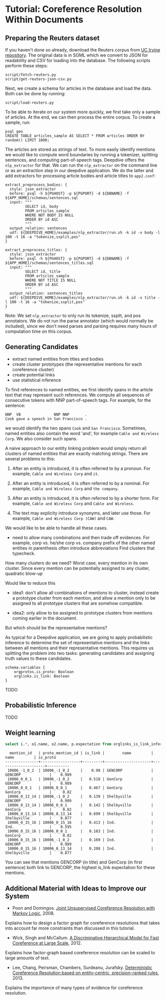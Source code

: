 # Tutorial: Coreference Resolution Within Documents

 
<!--
References to locations are ubiquitous in text, but many such references are ambiguous. For
example, Wikipedia lists [more than 30 locations](https://en.wikipedia.org/wiki/San_Francisco_(disambiguation)) named 'San Francisco', 10 songs with
that name, 2 movies, a magazine, and several other things as well.
In this tutorial, we develop a system that detects mentions of geographic locations
and links these unambiguously to a database of locations.

We start with a corpus of 20,000 news articles, the [Reuters-21578 dataset](http://archive.ics.uci.edu/ml/machine-learning-databases/reuters21578-mld/reuters21578.html), which 
represents articles that appeared on the Reuters newswire in 1987. Our goal is to identify
mentions of locations in these articles and unambiguously link them to entities in [Wikidata](http://www.wikidata.org), 
a community-edited database containing 14 million entities, including more than 2 million 
geographic locations. 

Using wikidata as a database has three major advantages: 

* Wikidata contains not just locations but also many other types of entities in the real 
  world. This makes it easy to re-use the tools developed for this tutorial to other 
  entity linking tasks.
* Wikidata is dense in the sense that it contains many attributes and relationships
  between entities. As we will see, we can exploit this information to more accurately
  disambiguate mentions of entities. 
* Wikidata has an active community enhancing the data, absorbing other available sources
  (including Freebase) and adding open-data links to other resources. Wikidata is thus
  growing quickly.

This tutorial assumes that you are already familiar with setting up and running
deepdive applications. 
-->

## Preparing the Reuters dataset

If you haven't done so already, download the Reuters corpus from [UC Irvine repository](http://archive.ics.uci.edu/ml/machine-learning-databases/reuters21578-mld/reuters21578.html).
The original data is in SGML which we convert to JSON for readability and CSV for loading into the database. The following scripts perform these steps:

    script/fetch-reuters.py
    script/get-reuters-json-csv.py

Next, we create a schema for articles in the database and load the data. Both can be done by running:

    script/load-reuters.py

To be able to iterate on our system more quickly, we first take only a sample of articles. At the end, we
can then process the entire corpus. To create a sample, run:

    psql geo
    CREATE TABLE articles_sample AS SELECT * FROM articles ORDER BY random() LIMIT 1000;

The articles are stored as strings of text. To more easily identify mentions we would like
to compute word boundaries by running a tokenizer, splitting sentences, and computing part-of-speech tags. Deepdive offers the 
`nlp_extractor` for that. We can run the `nlp_extractor` on the command line or as an extraction 
step in our deepdive application. We do the latter and add extractors for processing article bodies and article titles to `app2.conf`:

```
extract_preprocess_bodies: {
  style: json_extractor
  before: psql -h ${PGHOST} -p ${PGPORT} -d ${DBNAME} -f ${APP_HOME}/schemas/sentences.sql
  input: """
         SELECT id, body
         FROM articles_sample
         WHERE NOT BODY IS NULL
         ORDER BY id ASC
         """
  output_relation: sentences
  udf: ${DEEPDIVE_HOME}/examples/nlp_extractor/run.sh -k id -v body -l 100 -t 16 -a "tokenize,ssplit,pos"
}

extract_preprocess_titles: {
  style: json_extractor
  before: psql -h ${PGHOST} -p ${PGPORT} -d ${DBNAME} -f ${APP_HOME}/schemas/sentences_titles.sql
  input: """
         SELECT id, title
         FROM articles_sample
         WHERE NOT TITLE IS NULL
         ORDER BY id ASC
         """
  output_relation: sentences_titles
  udf: ${DEEPDIVE_HOME}/examples/nlp_extractor/run.sh -k id -v title -l 100 -t 16 -a "tokenize,ssplit,pos"
}
```

Note: We set `nlp_extractor` to only run its tokenize, ssplit, and pos annotators. We do not run the
parse annotator (which would normally be included), since we don't need parses and parsing requires
many hours of computation time on this corpus.


## Generating Candidates

* extract named entities from titles and bodies
* create cluster prototypes (the representative mentions for each coreference cluster)
* create potential links
* use statistical inference


To find references to named entities, we first identify spans in the article text 
that may represent such references. We compute all sequences of consecutive tokens 
with NNP part-of-speech tags. For example, for the sentence:

    NNP  VB               NNP NNP       .
    Cook gave a speech in San Francisco . 

we would identify the two spans `Cook` and `San Francisco`. Sometimes, named entities
also contain the word 'and', for example `Cable and Wireless Corp`. We also consider
such spans.

A naive approach to our entity linking problem would simply return all clusters of
named entities that are exactly matching strings. There are several problems to this:
  
1. After an entity is introduced, it is often referred to by a pronoun. For example,
   `Cable and Wireless Corp` and `it`.

2. After an entity is introduced, it is often referred to by a nominal. For example,
   `Cable and Wireless Corp` and `the company`.

3. After an entity is introduced, it is often referred to by a shorter form. For example,
   `Cable and Wireless Corp` and `Cable and Wireless`.

4. The text may explicity introduce synonyms, and later use those. For example,
   `Cable and Wireless Corp (CAW)` and `CAW`. 

We would like to be able to handle all these cases.
* need to allow many combinations and then trade off evidences. For example,
corp vs. he/she
corp vs. company
prefix of the other
named entities in parenthesis often introduce abbreviations
Find clusters that typecheck.

How many clusters do we need? Worst case, every mention in its own cluster.
Since every mention can be potentially assigned to any cluster, quadratic blow-up

Would like to reduce this

 * idea1: don't allow all combinations of mentions to cluster,
   instead create a prototype cluster from each mention, and allow a mention
   only to be assigned to all prototype clusters that are somehow compatible.

 * idea2: only allow to be assigned to prototype clusters from mentions
   coming earlier in the document.

But which should be the representative mentions?


As typical for a Deepdive application, we are going to apply probabilistic inference
to determine the set of representative mentions and the links between all mentions and
their representative mentions. This requires us splitting the 
problem into two tasks: generating candidates and assigning truth values to these
candidates.

<!--
Our candidates are pairs of mentions in the text and entities in the database,
and we define a boolean random variable for each candidate to indicate if the
mention refers to the entity in the database. We thus define the following type
of variable:
-->

```
schema.variables {
    orgprotos.is_proto: Boolean
    orglinks.is_link: Boolean
}
```
<!--
For our candidate table, we choose the following schema: 

```sql
DROP TABLE IF EXISTS locations CASCADE;
CREATE TABLE locations (
        id bigint,
        mention_id varchar(100),
        sent_id int,
        mention_num int,
        mention_str varchar(100),
        w_from int,
        w_to int,
        loc_id int,
        is_correct boolean,
        features text[]
) DISTRIBUTED BY (mention_id);
```

We add one row for each combination of named entity span and entity in our 
location database. But wait – that is impossible! There are 202,055 spans and
2,139,073 geographic locations, hence 432,210,395,015 combinations.
 
This means that we would need to do probabilistic inference over more than
432 billion variables, not an easy problem.

To reduce the search space, we don't generate every possible combination of
named entity span and entry in our database, but only those that are
promising according to some heuristic.

avoid quadratic blow-up.



For simplicity, we only consider combinations for which we get an exact
string match. For example, for the mention `San Francisco` we only consider
the 30+ locations with name `San Francisco` but not any other. This may
limit our recall, since our text might contain other spellings referring
to the same entity, such as `S.F.`, `SanFran`, or `San Franzisko`. For each
entity linking problem, it is therefore important to come up with candidate
generation rules that reduce the search space but do not significantly
reduce recall.

With our heuristic, we obtain 344,806 candidates covering 51,218 unique
mentions for which we found at least one match. This means that on average
we have to disambiguate among 7 alternative entities for each mention.
-->
TODO

## Probabilistic Inference

TODO
<!--
* encourage 

To disambiguate mentions, we need to design features that allow the system
to differentially weight different mention-entity pairings. Both, information
about entities and information about the context of a mention in text may help.

Information about entities in database:

* Locations that are larger or are generally more important are more likely to
  be referenced that others. For example, locations with
  a larger population, or a country vs. a city, city vs. a town.
* Multiple locations referenced in the same document are more likely to be
  close to each other. For example, if a document contains references to
  different cities in Argentina and it also contains a mention `San Francisco`,
  then it may be more likely that this mention indeed refers to San Francisco, Córdoba
  in Argentina and not San Francisco, California.

Information about context of mention in text:

* Words appearing before or after a mention may help to determine if the mention
  refers to a location, or which location it refers to. For example, 
  a prefix `baseball stadium in` makes it more
  likely that a mention is indeed a location, that it's a city, that the city
  is in the U.S., and that the city is one of those having a baseball stadium.
* Other named entities appearing in the same sentence may help. For example, mentions
  of `Washington` are more likely to refer to the nation's capital when the
  president or Congress are named as well; conversely, they are more likely to
  refer to the state when Seattle or Mount Rainier are mentioned.

Let's now encode these intuitions as factors over our variables. In this section,
we focus on factors about entities in the database and manually assign a weight
to each factor. The following section then discusses factors about context and describes
how we can learn the weights automatically from distantly supervised annotations.

First, we would like to assign more weight to larger, more important locations.
Population would be a great attribute to use for this, but Wikidata's population
coverage is too small, so we instead use Wikidata's classification of `city`, `city with hundreds
of thousands of inhabitants`, `city with millions of inhabitants`, and `country`.
For each of these classes we create a factor of the following form:

```
# preference for cities
city {
  input_query: """
    SELECT l.id as "linking.id", l.is_correct as "linking.is_correct"
    FROM locations l, wikidata_instanceof i
    WHERE l.loc_id = i.item_id
    AND i.clazz_id = 515;
    """
  function: "IsTrue(linking.is_correct)"
  weight: 1
}
```

We give larger weights to classes of larger locations; for details see [application.conf](application.conf).

Next, we would like to give a preference to subsequently mentioned cities that
are close to each other in geographic distance.

```
# prefer if subsequently mentioned cities are within 1000km distance
consecutive_in_proximity {
  input_query: """
    SELECT l1.id as "linking1.id", l1.is_correct as "linking1.is_correct",
           l2.id as "linking2.id", l2.is_correct as "linking2.is_correct"
    FROM locations l1, locations l2,
         wikidata_coordinate_locations c1, wikidata_coordinate_locations c2
    WHERE l1.loc_id = c1.item_id
    AND l2.loc_id = c2.item_id
    AND l1.sentence_id = l2.sentence_id
    AND l2.mention_num = l1.mention_num + 1
    AND earth_distance(ll_to_earth(c1.latitude,c1.longitude), ll_to_earth(c2.latitude,c2.longitude)) < 1000;
    """
  function: "And(linking1.is_correct, linking2.is_correct)"
  weight: "3"
}
```

Note: In order to computate distances between geographic locations, you must
install the [cube](http://www.postgresql.org/docs/9.4/static/cube.html) and
[earthdistance](http://www.postgresql.org/docs/9.4/static/earthdistance.html) modules into postgresql.
See this [documentation](http://www.postgresql.org/docs/9.4/static/contrib.html) for more
information on how to install these modules.

Finally, we must ensure that the system maps each mention to at most
one location entity. We encode this constraint using a factor that gives a penalty
when two variables of the same mention have a positive boolean value:

```
one_of_n_features {
  input_query = """
    SELECT l1.id as "linking1.id", l1.is_correct as "linking1.is_correct",
           l2.id as "linking2.id", l2.is_correct as "linking2.is_correct"
    FROM locations l1, locations l2
    WHERE l1.sentence_id = l2.sentence_id
    AND l1.mention_num = l2.mention_num
    AND NOT l1.mention_id = l2.mention_id;
    """
  function: "And(linking1.is_correct, linking2.is_correct)"
  weight: -10
}
```

At this point, we have a functioning entity-linking system for locations.
Set the pipeline to `entity_features_only` in [application.conf](application.conf),
then run `./run.sh` and inspect the outputs:

```sql
SELECT mention_str, loc_id, sentence 
FROM locations_is_correct_inference l, sentences s 
WHERE l.sentence_id = s.sentence_id
AND expectation > .9 
ORDER BY random()
LIMIT 100;
```
Although there's some noise in the output, many locations are resolved correctly, for example:

```
London      |      84 | The SES is discussing the idea with the London and New York authorities .
Shanghai    |    8686 | It said the venture will be based in Shanghai and produce agents for use in hotels and industries .
Tianjin     |   11736 | China has signed a 130 mln dlr loan agreement with the World Bank to partly finance 12 new berths with an annual capacity of 6.28 mln tonnes at the 20 mln tonne a year capacity Tianjin port , the New China News Agency said .
```

You can verify the target locations by opening Wikidata's pages for [Q84](http://www.wikidata.org/wiki/Q84), [Q8686](http://www.wikidata.org/wiki/Q8686), and [Q11736](http://www.wikidata.org/wiki/Q11736) and Reuters' full articles.
-->

## Weight learning

<!--
So far, we have manually set weights for our factors based on intuitions. These weights,
however, may not be optimal and we may obtain more accurate results by learning weights
from data. Furthermore, we would like to leverage a large number of distinct features
about the context of a mention. It would be difficult or impossible to manually assign
weights to such features.

To learn weights, we must make two changes to our Deepdive application:

1. We must replace our manually set weights with `?`.

2. We must provide annotations on a subset of the variables.
 
While manually annotating data is expensive, we can write distant supervision rules
to more efficiently generate annotations.

Here are a variety of ideas for distant supervision rules:

1. annotate unambiguous locations
2. annotate locations that can be disambiguated by zip codes and phone area codes
  appearing in the same document
3. many documents contain references to companies and persons; use background
  information from Wikidata for disambiguation
4. find matches to other (non-location) Wikidata entities; if these share a relation
  with a location appearing in the same document, annotate
5. write prefix/suffix patterns that have high precision
6. meta information in the corpus allows disambiguation (eg. document tags such as `U.S. national`)

Our distant supervision rules use a combination of 1. and 5. 

We have also created an extractor that populates a table called `context_features` with
features for phrases appearing before or after a mention, and other named entities appearing
in the same sentence. These features are then added to our inference with the following factor: 

```
context_features {
  input_query = """
    SELECT l.id as "locations.id", l.is_correct as "locations.is_correct", unnest(f.features) as "locations.feature"
    FROM locations l, context_features f
    WHERE l.sentence_id = f.sentence_id
    AND l.mention_num = f.mention_num;
    """
  function: "IsTrue(locations.is_correct)"
  weight: "?(locations.feature)"
}
```

To run this enhanced entity linker, set the pipeline to `all_features` in [application.conf](application.conf),
then run `./run.sh` and inspect the outputs as described in the previous section.
-->

```sql
select i.*, o1.name, o2.name, p.expectation from orglinks_is_link_inference i, orgs o1, orgs o2, orgprotos_is_proto_inference p where i.mention_id = o1.mention_id and i.proto_mention_id = o2.mention_id and i.proto_mention_id = p.proto_mention_id order by o1.document_id, o1.sentence_num, o1.mention_num limit 100;
```


```
  mention_id   | proto_mention_id | is_link |        name         |        name         | is_proto
---------------+------------------+---------+---------------------+---------------------+----------
 10006_-1_0_2  | 10006_-1_0_2     |    0.98 | GENCORP             | GENCORP             |    0.989
 10006_0_0_1   | 10006_-1_0_2     |   0.518 | GenCorp             | GENCORP             |    0.989
 10006_0_0_1   | 10006_0_0_1      |   0.467 | GenCorp             | GenCorp             |     0.82
 10006_0_13_14 | 10006_-1_0_2     |   0.139 | Shelbyville         | GENCORP             |    0.989
 10006_0_13_14 | 10006_0_0_1      |   0.142 | Shelbyville         | GenCorp             |     0.82
 10006_0_13_14 | 10006_0_13_14    |   0.699 | Shelbyville         | Shelbyville         |    0.877
 10006_0_15_16 | 10006_0_15_16    |   0.413 | Ind.                | Ind.                |    0.595
 10006_0_15_16 | 10006_0_0_1      |   0.183 | Ind.                | GenCorp             |     0.82
 10006_0_15_16 | 10006_-1_0_2     |   0.169 | Ind.                | GENCORP             |    0.989
 10006_0_15_16 | 10006_0_13_14    |   0.208 | Ind.                | Shelbyville         |    0.877
```

You can see that mentions GENCORP (in title) and GenCorp (in first sentence) both link to GENCORP,
the highest is_link expectation for these mentions. 


## Additional Material with Ideas to Improve our System

 * Poon and Domingos. [Joint Unsupervised Coreference Resolution with Markov Logic](http://research.microsoft.com/en-us/um/people/hoifung/papers/poon08b.pdf), 2008.

  Explains how to design a factor graph for coreference resolutions that takes into account far more constraints than discussed in this tutorial.

 * Wick, Singh and McCallum. [A Discriminative Hierarchical Model for Fast Coreference at Large Scale](http://sameersingh.org/files/papers/hierar-coref-acl12.pdf), 2012.

  Explains how factor-graph based coreference resolution can be scaled to large amounts of text.

 * Lee, Chang, Peirsman, Chambers, Surdeanu, Jurafsky. [Deterministic Coreference Resolution based on entity-centric, precision-ranked rules](http://nlp.stanford.edu/software/dcoref.shtml), 2013.

  Explains the importance of many types of evidence for coreference resolution.

